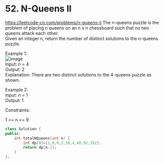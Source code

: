 # 52. N-Queens II
https://leetcode-cn.com/problems/n-queens-ii
The n-queens puzzle is the problem of placing n queens on an n x n chessboard such that no two queens attack each other.  
Given an integer n, return the number of distinct solutions to the n-queens puzzle.  

Example 1:  
![image](https://user-images.githubusercontent.com/60777462/153738630-23b13af4-1d36-43f2-8949-4828930209de.png)  
Input: n = 4  
Output: 2  
Explanation: There are two distinct solutions to the 4-queens puzzle as shown.  

Example 2:  
Input: n = 1  
Output: 1  

Constraints:

1 <= n <= 9

``` cpp
class Solution {
public:
    int totalNQueens(int n) {
        int dp[9]={1,0,0,2,10,4,40,92,352};
        return dp[n-1];
    }
};
```

